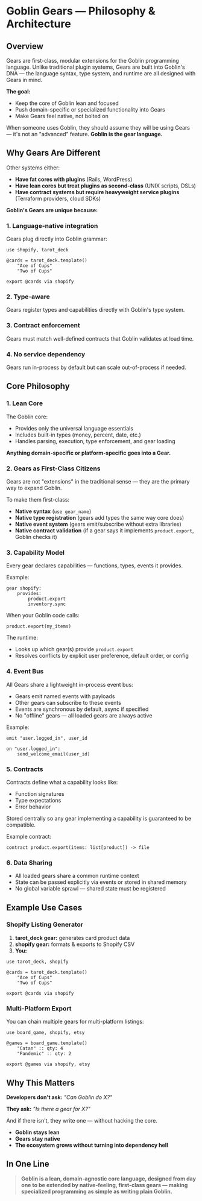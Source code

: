# Goblin Gears — Philosophy & Architecture

## Overview

Gears are first-class, modular extensions for the Goblin programming language.
Unlike traditional plugin systems, Gears are built into Goblin's DNA — the language syntax, type system, and runtime are all designed with Gears in mind.

**The goal:**
- Keep the core of Goblin lean and focused
- Push domain-specific or specialized functionality into Gears  
- Make Gears feel native, not bolted on

When someone uses Goblin, they should assume they will be using Gears — it's not an "advanced" feature.
**Goblin is the gear language.**

## Why Gears Are Different

Other systems either:
- **Have fat cores with plugins** (Rails, WordPress)
- **Have lean cores but treat plugins as second-class** (UNIX scripts, DSLs)  
- **Have contract systems but require heavyweight service plugins** (Terraform providers, cloud SDKs)

**Goblin's Gears are unique because:**

### 1. Language-native integration
Gears plug directly into Goblin grammar:

```goblin
use shopify, tarot_deck

@cards = tarot_deck.template()
    "Ace of Cups"
    "Two of Cups"

export @cards via shopify
```

### 2. Type-aware
Gears register types and capabilities directly with Goblin's type system.

### 3. Contract enforcement
Gears must match well-defined contracts that Goblin validates at load time.

### 4. No service dependency
Gears run in-process by default but can scale out-of-process if needed.

## Core Philosophy

### 1. Lean Core

The Goblin core:
- Provides only the universal language essentials
- Includes built-in types (money, percent, date, etc.)
- Handles parsing, execution, type enforcement, and gear loading

**Anything domain-specific or platform-specific goes into a Gear.**

### 2. Gears as First-Class Citizens

Gears are not "extensions" in the traditional sense — they are the primary way to expand Goblin.

To make them first-class:
- **Native syntax** (`use gear_name`)
- **Native type registration** (gears add types the same way core does)
- **Native event system** (gears emit/subscribe without extra libraries)
- **Native contract validation** (if a gear says it implements `product.export`, Goblin checks it)

### 3. Capability Model

Every gear declares capabilities — functions, types, events it provides.

Example:
```goblin
gear shopify:
    provides:
        product.export
        inventory.sync
```

When your Goblin code calls:
```goblin
product.export(my_items)
```

The runtime:
- Looks up which gear(s) provide `product.export`
- Resolves conflicts by explicit user preference, default order, or config

### 4. Event Bus

All Gears share a lightweight in-process event bus:
- Gears emit named events with payloads
- Other gears can subscribe to these events
- Events are synchronous by default, async if specified
- No "offline" gears — all loaded gears are always active

Example:
```goblin
emit "user.logged_in", user_id

on "user.logged_in":
    send_welcome_email(user_id)
```

### 5. Contracts

Contracts define what a capability looks like:
- Function signatures
- Type expectations  
- Error behavior

Stored centrally so any gear implementing a capability is guaranteed to be compatible.

Example contract:
```goblin
contract product.export(items: list[product]) -> file
```

### 6. Data Sharing

- All loaded gears share a common runtime context
- State can be passed explicitly via events or stored in shared memory
- No global variable sprawl — shared state must be registered

## Example Use Cases

### Shopify Listing Generator

1. **tarot_deck gear:** generates card product data
2. **shopify gear:** formats & exports to Shopify CSV
3. **You:**

```goblin
use tarot_deck, shopify

@cards = tarot_deck.template()
    "Ace of Cups"
    "Two of Cups"

export @cards via shopify
```

### Multi-Platform Export

You can chain multiple gears for multi-platform listings:

```goblin
use board_game, shopify, etsy

@games = board_game.template()
    "Catan" :: qty: 4
    "Pandemic" :: qty: 2

export @games via shopify, etsy
```

## Why This Matters

**Developers don't ask:** *"Can Goblin do X?"*

**They ask:** *"Is there a gear for X?"*

And if there isn't, they write one — without hacking the core.

- **Goblin stays lean**
- **Gears stay native**  
- **The ecosystem grows without turning into dependency hell**

## In One Line

> **Goblin is a lean, domain-agnostic core language, designed from day one to be extended by native-feeling, first-class gears — making specialized programming as simple as writing plain Goblin.**
